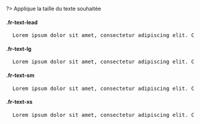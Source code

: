 ?> Applique la taille du texte souhaitée

#### .fr-text-lead

<pre class="docsify-example">
  <span class="is-block fr-text-lead">Lorem ipsum dolor sit amet, consectetur adipiscing elit. Curabitur et molestie dui. Curabitur ligula odio, ultricies sed nisi non, lobortis rhoncus dui. Proin interdum ante nec luctus accumsan. Pellentesque non nulla nec dui placerat malesuada eget vel dui. Praesent pulvinar dolor eu massa consequat, vel eleifend neque interdum. Vestibulum quis varius nulla, a laoreet massa. Fusce eu placerat quam, porttitor viverra leo. Cras nisl est, luctus eu convallis sit amet, hendrerit at ligula. Quisque dolor nisi, dapibus sed eros in, vestibulum egestas erat. Suspendisse potenti. Nulla at justo iaculis, ultrices ipsum sit amet, maximus mauris. Vestibulum ut nisl pellentesque, egestas mauris aliquet, auctor eros. Donec leo ex, semper nec ornare eu, blandit eu justo. Etiam sit amet facilisis sapien.</span>
</pre>

#### .fr-text-lg

<pre class="docsify-example">
  <span class="is-block fr-text-lg">Lorem ipsum dolor sit amet, consectetur adipiscing elit. Curabitur et molestie dui. Curabitur ligula odio, ultricies sed nisi non, lobortis rhoncus dui. Proin interdum ante nec luctus accumsan. Pellentesque non nulla nec dui placerat malesuada eget vel dui. Praesent pulvinar dolor eu massa consequat, vel eleifend neque interdum. Vestibulum quis varius nulla, a laoreet massa. Fusce eu placerat quam, porttitor viverra leo. Cras nisl est, luctus eu convallis sit amet, hendrerit at ligula. Quisque dolor nisi, dapibus sed eros in, vestibulum egestas erat. Suspendisse potenti. Nulla at justo iaculis, ultrices ipsum sit amet, maximus mauris. Vestibulum ut nisl pellentesque, egestas mauris aliquet, auctor eros. Donec leo ex, semper nec ornare eu, blandit eu justo. Etiam sit amet facilisis sapien.</span>
</pre>

#### .fr-text-sm

<pre class="docsify-example">
  <span class="is-block fr-text-sm">Lorem ipsum dolor sit amet, consectetur adipiscing elit. Curabitur et molestie dui. Curabitur ligula odio, ultricies sed nisi non, lobortis rhoncus dui. Proin interdum ante nec luctus accumsan. Pellentesque non nulla nec dui placerat malesuada eget vel dui. Praesent pulvinar dolor eu massa consequat, vel eleifend neque interdum. Vestibulum quis varius nulla, a laoreet massa. Fusce eu placerat quam, porttitor viverra leo. Cras nisl est, luctus eu convallis sit amet, hendrerit at ligula. Quisque dolor nisi, dapibus sed eros in, vestibulum egestas erat. Suspendisse potenti. Nulla at justo iaculis, ultrices ipsum sit amet, maximus mauris. Vestibulum ut nisl pellentesque, egestas mauris aliquet, auctor eros. Donec leo ex, semper nec ornare eu, blandit eu justo. Etiam sit amet facilisis sapien.</span>
</pre>

#### .fr-text-xs

<pre class="docsify-example">
  <span class="is-block fr-text-xs">Lorem ipsum dolor sit amet, consectetur adipiscing elit. Curabitur et molestie dui. Curabitur ligula odio, ultricies sed nisi non, lobortis rhoncus dui. Proin interdum ante nec luctus accumsan. Pellentesque non nulla nec dui placerat malesuada eget vel dui. Praesent pulvinar dolor eu massa consequat, vel eleifend neque interdum. Vestibulum quis varius nulla, a laoreet massa. Fusce eu placerat quam, porttitor viverra leo. Cras nisl est, luctus eu convallis sit amet, hendrerit at ligula. Quisque dolor nisi, dapibus sed eros in, vestibulum egestas erat. Suspendisse potenti. Nulla at justo iaculis, ultrices ipsum sit amet, maximus mauris. Vestibulum ut nisl pellentesque, egestas mauris aliquet, auctor eros. Donec leo ex, semper nec ornare eu, blandit eu justo. Etiam sit amet facilisis sapien.</span>
</pre>
